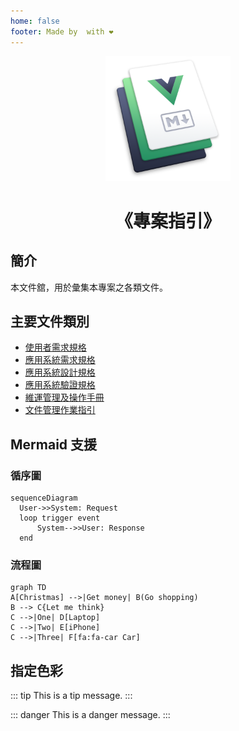 ```yaml
---
home: false
footer: Made by  with ❤️
---
```


<!-- markdownlint-disable MD024 MD041 MD043 MD033 -->

<!-- ![Hero image](./images/hero.png) -->

<!-- ![Hero image](/images/hero.png =200x200) -->
<center>
  <img src="/images/hero.png" alt="Hero image" width="200" height="200">
</center>

# <span style="text-align:center;display:block;">《專案指引》</span>

## 簡介

本文件舘，用於彙集本專案之各類文件。

## 主要文件類別

- [使用者需求規格](./d100_URS/)
- [應用系統需求規格](./d200_SRS/)
- [應用系統設計規格](./d300_SDD/)
- [應用系統驗證規格](./d400_DEV/)
- [維運管理及操作手冊](./d500_OP/)
- [文件管理作業指引](./d500_OP/doc_lib)

## Mermaid 支援

### 循序圖

<mermaid/>

```mermaid
sequenceDiagram
  User->>System: Request
  loop trigger event
      System-->>User: Response
  end
```

### 流程圖

<mermaid/>

```mermaid
graph TD
A[Christmas] -->|Get money| B(Go shopping)
B --> C{Let me think}
C -->|One| D[Laptop]
C -->|Two| E[iPhone]
C -->|Three| F[fa:fa-car Car]
```

## 指定色彩

::: tip
This is a tip message.
:::

::: danger
This is a danger message.
:::

<style>
.tip {
  background-color: var(--color-tip-bg);
  color: var(--color-tip-text);
  border-color: var(--color-tip-border);
}
.danger {
  background-color: var(--color-danger-bg);
  color: var(--color-danger-text);
  border-color: var(--color-danger-border);
}
</style>
